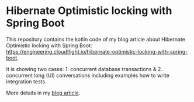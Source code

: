 # Hibernate Optimistic locking with Spring Boot

This repository contains the kotlin code of my blog article about Hibernate Optimistic locking with Spring Boot: https://engineering.cloudflight.io/hibernate-optimistic-locking-with-spring-boot.

It is showing two cases: 1. concurrent database transactions & 2. concurrent long (UI) conversations including examples how to write integration tests.

More details in my [blog article](https://engineering.cloudflight.io/hibernate-optimistic-locking-with-spring-boot).

